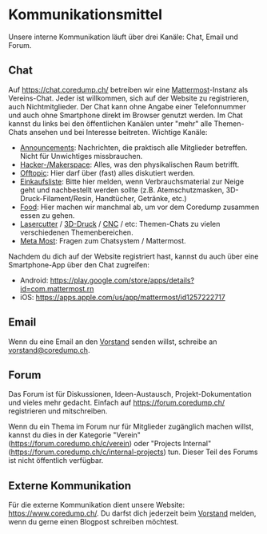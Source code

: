 # Kommunikationsmittel

Unsere interne Kommunikation läuft über drei Kanäle: Chat, Email und
Forum.

## Chat

Auf <https://chat.coredump.ch/> betreiben wir eine
[Mattermost](https://de.wikipedia.org/wiki/Mattermost)-Instanz als
Vereins-Chat. Jeder ist willkommen, sich auf der Website zu
registrieren, auch Nichtmitglieder. Der Chat kann ohne Angabe einer
Telefonnummer und auch ohne Smartphone direkt im Browser genutzt werden.
Im Chat kannst du links bei den öffentlichen Kanälen unter "mehr" alle
Themen-Chats ansehen und bei Interesse beitreten. Wichtige Kanäle:

- [Announcements](https://chat.coredump.ch/coredump/channels/town-square):
  Nachrichten, die praktisch alle Mitglieder betreffen. Nicht für
  Unwichtiges missbrauchen.
- [Hacker-/Makerspace](https://chat.coredump.ch/coredump/channels/hacker-makerspace):
  Alles, was den physikalischen Raum betrifft.
- [Offtopic](https://chat.coredump.ch/coredump/channels/off-topic): Hier
  darf über (fast) alles diskutiert werden.
- [Einkaufsliste](https://chat.coredump.ch/coredump/channels/einkaufsliste):
  Bitte hier melden, wenn Verbrauchsmaterial zur Neige geht und nachbestellt
  werden sollte (z.B. Atemschutzmasken, 3D-Druck-Filament/Resin, Handtücher,
  Getränke, etc.)
- [Food](https://chat.coredump.ch/coredump/channels/food): Hier machen
  wir manchmal ab, um vor dem Coredump zusammen essen zu gehen.
- [Lasercutter](https://chat.coredump.ch/coredump/channels/lasercutter)
  / [3D-Druck](https://chat.coredump.ch/coredump/channels/3d-druck) /
  [CNC](https://chat.coredump.ch/coredump/channels/mpcnc) / etc:
  Themen-Chats zu vielen verschiedenen Themenbereichen.
- [Meta Most](https://chat.coredump.ch/coredump/channels/meta-most):
  Fragen zum Chatsystem / Mattermost.

Nachdem du dich auf der Website registriert hast, kannst du auch über
eine Smartphone-App über den Chat zugreifen:

- Android: <https://play.google.com/store/apps/details?id=com.mattermost.rn>
- iOS: <https://apps.apple.com/us/app/mattermost/id1257222717>

## Email

Wenn du eine Email an den [Vorstand](../verein/vorstand.md) senden
willst, schreibe an [vorstand@coredump.ch](mailto:vorstand@coredump.ch).

## Forum

Das Forum ist für Diskussionen, Ideen-Austausch, Projekt-Dokumentation
und vieles mehr gedacht. Einfach auf <https://forum.coredump.ch/>
registrieren und mitschreiben.

Wenn du ein Thema im Forum nur für Mitglieder zugänglich machen willst,
kannst du dies in der Kategorie "Verein"
(<https://forum.coredump.ch/c/verein>) oder "Projects Internal"
(<https://forum.coredump.ch/c/internal-projects>) tun. Dieser Teil des
Forums ist nicht öffentlich verfügbar.

## Externe Kommunikation

Für die externe Kommunikation dient unsere Website:
<https://www.coredump.ch/>. Du darfst dich jederzeit beim
[Vorstand](../verein/vorstand.md) melden, wenn du gerne einen Blogpost
schreiben möchtest.
